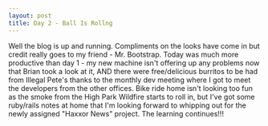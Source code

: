 ```yaml
---
layout: post
title: Day 2 - Ball Is Rollng
---
```


Well the blog is up and running. Compliments on the looks have come in but credit really goes to my friend - Mr. Bootstrap. Today was much more productive than day 1 - my new machine isn't offering up any problems now that Brian took a look at it, AND there were free/delicious burritos to be had from Illegal Pete's thanks to the monthly dev meeting where I got to meet the developers from the other offices. Bike ride home isn't looking too fun as the smoke from the High Park Wildfire starts to roll in, but I've got some ruby/rails notes at home that I'm looking forward to whipping out for the newly assigned "Haxxor News" project. The learning continues!!!